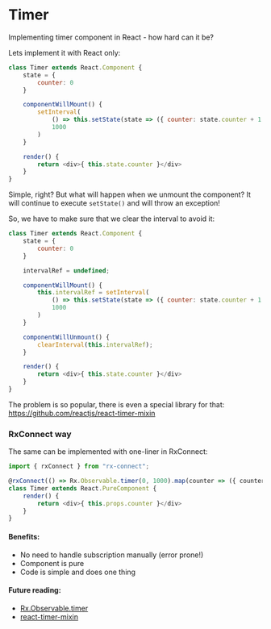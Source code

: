 # Timer

Implementing timer component in React - how hard can it be?

Lets implement it with React only:

```javascript
class Timer extends React.Component {
    state = {
        counter: 0
    }

    componentWillMount() {
        setInterval(
            () => this.setState(state => ({ counter: state.counter + 1 })),
            1000
        )
    }

    render() {
        return <div>{ this.state.counter }</div>
    }
}
```

Simple, right? But what will happen when we unmount the component? It will continue to execute `setState()` and will throw an exception!

So, we have to make sure that we clear the interval to avoid it:

```javascript
class Timer extends React.Component {
    state = {
        counter: 0
    }

    intervalRef = undefined;

    componentWillMount() {
        this.intervalRef = setInterval(
            () => this.setState(state => ({ counter: state.counter + 1 })),
            1000
        )
    }

    componentWillUnmount() {
        clearInterval(this.intervalRef);
    }

    render() {
        return <div>{ this.state.counter }</div>
    }
}
```

The problem is so popular, there is even a special library for that: https://github.com/reactjs/react-timer-mixin

### RxConnect way

The same can be implemented with one-liner in RxConnect:
```javascript
import { rxConnect } from "rx-connect";

@rxConnect(() => Rx.Observable.timer(0, 1000).map(counter => ({ counter })))
class Timer extends React.PureComponent {
    render() {
        return <div>{ this.props.counter }</div>
    }
}
```

[](codepen://bsideup/wzvGAE?height=300)

#### Benefits:
* No need to handle subscription manually (error prone!)
* Component is pure
* Code is simple and does one thing


#### Future reading:
* [Rx.Observable.timer](https://github.com/Reactive-Extensions/RxJS/blob/master/doc/api/core/operators/timer.md)
* [react-timer-mixin](https://github.com/reactjs/react-timer-mixin)
